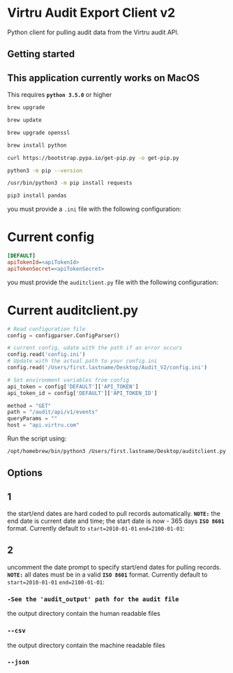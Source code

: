 # Virtru Audit Export Client v2

Python client for pulling audit data from the Virtru audit API.

## Getting started
## This application currently works on MacOS
This requires **`python 3.5.0`** or higher

```bash 
brew upgrade
````
```bash 
brew update
````
```bash 
brew upgrade openssl
````
```bash 
brew install python
````
```bash 
curl https://bootstrap.pypa.io/get-pip.py -o get-pip.py
````
```bash 
python3 -m pip --version
````
```bash 
/usr/bin/python3 -m pip install requests
````
```bash 
pip3 install pandas
````

you must provide a `.ini` file with the following configuration:
# Current config
```ini
[DEFAULT]
apiTokenId=<apiTokenId>
apiTokenSecret=<apiTokenSecret>
```

you must provide the `auditclient.py` file with the following configuration:
# Current auditclient.py
```auditclient.py 
# Read configuration file
config = configparser.ConfigParser() 

# current config, udate with the path if an error occurs
config.read('config.ini')  
# Update with the actual path to your config.ini
config.read('/Users/first.lastname/Desktop/Audit_V2/config.ini') 

# Set environment variables from config
api_token = config['DEFAULT']['API_TOKEN']
api_token_id = config['DEFAULT']['API_TOKEN_ID']

method = "GET"
path = "/audit/api/v1/events"
queryParams = ""
host = "api.virtru.com"
```
Run the script using:

```bash 
/opt/homebrew/bin/python3 /Users/first.lastname/Desktop/auditclient.py
````
## Options
## 1
the start/end dates are hard coded to pull records automatically.  **`NOTE:`** the end date is current date and time; the start date is now - 365 days **`ISO 8601`** format. Currently default to `start=2010-01-01` `end=2100-01-01`:

## 2
uncomment the date prompt to specify start/end dates for pulling records.  **`NOTE:`** all dates must be in a valid **`ISO 8601`** format. Currently default to `start=2010-01-01` `end=2100-01-01`:


### `-See the 'audit_output' path for the audit file`

the output directory contain the human readable files
### `--csv`

the output directory contain the machine readable files
### `--json`